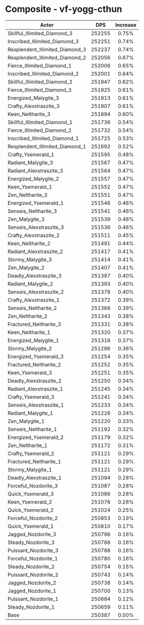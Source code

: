 # Composite - vf-yogg-cthun
| Actor | DPS | Increase |
|---|:---:|:---:|
|Skillful_Illimited_Diamond_3|252255|0.75%|
|Inscribed_Illimited_Diamond_3|252251|0.74%|
|Resplendent_Illimited_Diamond_3|252237|0.74%|
|Resplendent_Illimited_Diamond_2|252056|0.67%|
|Fierce_Illimited_Diamond_1|252006|0.65%|
|Inscribed_Illimited_Diamond_2|252001|0.64%|
|Skillful_Illimited_Diamond_2|251947|0.62%|
|Fierce_Illimited_Diamond_3|251925|0.61%|
|Energized_Malygite_3|251913|0.61%|
|Crafty_Alexstraszite_3|251907|0.61%|
|Keen_Neltharite_3|251894|0.60%|
|Skillful_Illimited_Diamond_1|251736|0.54%|
|Fierce_Illimited_Diamond_2|251732|0.54%|
|Inscribed_Illimited_Diamond_1|251725|0.53%|
|Resplendent_Illimited_Diamond_1|251692|0.52%|
|Crafty_Ysemerald_1|251595|0.48%|
|Radiant_Malygite_3|251567|0.47%|
|Radiant_Alexstraszite_3|251564|0.47%|
|Energized_Malygite_2|251557|0.47%|
|Keen_Ysemerald_1|251552|0.47%|
|Zen_Neltharite_3|251551|0.47%|
|Energized_Ysemerald_1|251546|0.46%|
|Senseis_Neltharite_3|251541|0.46%|
|Zen_Malygite_3|251539|0.46%|
|Senseis_Alexstraszite_3|251536|0.46%|
|Crafty_Alexstraszite_2|251511|0.45%|
|Keen_Neltharite_2|251491|0.44%|
|Radiant_Alexstraszite_2|251417|0.41%|
|Stormy_Malygite_3|251414|0.41%|
|Zen_Malygite_2|251407|0.41%|
|Deadly_Alexstraszite_3|251397|0.40%|
|Radiant_Malygite_2|251393|0.40%|
|Senseis_Alexstraszite_2|251378|0.40%|
|Crafty_Alexstraszite_1|251372|0.39%|
|Senseis_Neltharite_2|251368|0.39%|
|Zen_Neltharite_2|251343|0.38%|
|Fractured_Neltharite_3|251331|0.38%|
|Keen_Neltharite_1|251320|0.37%|
|Energized_Malygite_1|251316|0.37%|
|Stormy_Malygite_2|251286|0.36%|
|Energized_Ysemerald_3|251254|0.35%|
|Fractured_Neltharite_2|251252|0.35%|
|Keen_Ysemerald_3|251251|0.35%|
|Deadly_Alexstraszite_2|251250|0.34%|
|Radiant_Alexstraszite_1|251245|0.34%|
|Crafty_Ysemerald_3|251241|0.34%|
|Senseis_Alexstraszite_1|251233|0.34%|
|Radiant_Malygite_1|251226|0.34%|
|Zen_Malygite_1|251220|0.33%|
|Senseis_Neltharite_1|251192|0.32%|
|Energized_Ysemerald_2|251179|0.32%|
|Zen_Neltharite_1|251172|0.31%|
|Crafty_Ysemerald_2|251121|0.29%|
|Fractured_Neltharite_1|251121|0.29%|
|Stormy_Malygite_1|251121|0.29%|
|Deadly_Alexstraszite_1|251094|0.28%|
|Forceful_Nozdorite_3|251087|0.28%|
|Quick_Ysemerald_3|251086|0.28%|
|Keen_Ysemerald_2|251076|0.28%|
|Quick_Ysemerald_2|251024|0.25%|
|Forceful_Nozdorite_2|250853|0.19%|
|Quick_Ysemerald_1|250810|0.17%|
|Jagged_Nozdorite_3|250796|0.16%|
|Steady_Nozdorite_3|250788|0.16%|
|Puissant_Nozdorite_3|250788|0.16%|
|Forceful_Nozdorite_1|250780|0.16%|
|Steady_Nozdorite_2|250754|0.15%|
|Puissant_Nozdorite_2|250743|0.14%|
|Jagged_Nozdorite_2|250738|0.14%|
|Jagged_Nozdorite_1|250700|0.13%|
|Puissant_Nozdorite_1|250684|0.12%|
|Steady_Nozdorite_1|250659|0.11%|
|Base|250387|0.00%|

